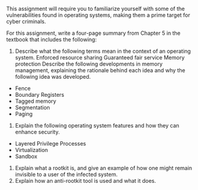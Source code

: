 This assignment will require you to familiarize yourself with some of the vulnerabilities found in operating systems, making them a prime target for cyber criminals.

For this assignment, write a four-page summary from Chapter 5 in the textbook that includes the following:

1. Describe what the following terms mean in the context of an operating system.
Enforced resource sharing
Guaranteed fair service
Memory protection
Describe the following developments in memory management, explaining the rationale behind each idea and why the following idea was developed.
* Fence
* Boundary Registers
* Tagged memory
* Segmentation
* Paging

1. Explain the following operating system features and how they can enhance security.
* Layered Privilege Processes
* Virtualization
* Sandbox

1. Explain what a rootkit is, and give an example of how one might remain invisible to a user of the infected system.
2. Explain how an anti-rootkit tool is used and what it does.